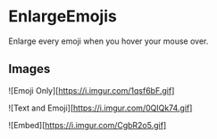# EnlargeEmojis

Enlarge every emoji when you hover your mouse over.

## Images

![Emoji Only][https://i.imgur.com/1qsf6bF.gif]

![Text and Emoji][https://i.imgur.com/0QIQk74.gif]

![Embed][https://i.imgur.com/CgbR2o5.gif]
